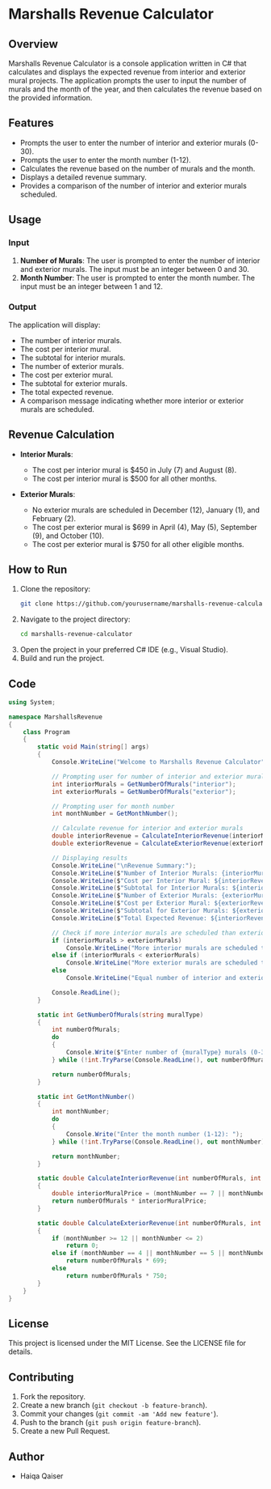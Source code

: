 # Marshalls Revenue Calculator

## Overview

Marshalls Revenue Calculator is a console application written in C# that calculates and displays the expected revenue from interior and exterior mural projects. The application prompts the user to input the number of murals and the month of the year, and then calculates the revenue based on the provided information.

## Features

- Prompts the user to enter the number of interior and exterior murals (0-30).
- Prompts the user to enter the month number (1-12).
- Calculates the revenue based on the number of murals and the month.
- Displays a detailed revenue summary.
- Provides a comparison of the number of interior and exterior murals scheduled.

## Usage

### Input

1. **Number of Murals**: The user is prompted to enter the number of interior and exterior murals. The input must be an integer between 0 and 30.
2. **Month Number**: The user is prompted to enter the month number. The input must be an integer between 1 and 12.

### Output

The application will display:
- The number of interior murals.
- The cost per interior mural.
- The subtotal for interior murals.
- The number of exterior murals.
- The cost per exterior mural.
- The subtotal for exterior murals.
- The total expected revenue.
- A comparison message indicating whether more interior or exterior murals are scheduled.

## Revenue Calculation

- **Interior Murals**:
  - The cost per interior mural is $450 in July (7) and August (8).
  - The cost per interior mural is $500 for all other months.

- **Exterior Murals**:
  - No exterior murals are scheduled in December (12), January (1), and February (2).
  - The cost per exterior mural is $699 in April (4), May (5), September (9), and October (10).
  - The cost per exterior mural is $750 for all other eligible months.

## How to Run

1. Clone the repository:
   ```bash
   git clone https://github.com/yourusername/marshalls-revenue-calculator.git
   ```
2. Navigate to the project directory:
   ```bash
   cd marshalls-revenue-calculator
   ```
3. Open the project in your preferred C# IDE (e.g., Visual Studio).
4. Build and run the project.

## Code

```csharp
using System;

namespace MarshallsRevenue
{
    class Program
    {
        static void Main(string[] args)
        {
            Console.WriteLine("Welcome to Marshalls Revenue Calculator");

            // Prompting user for number of interior and exterior murals
            int interiorMurals = GetNumberOfMurals("interior");
            int exteriorMurals = GetNumberOfMurals("exterior");

            // Prompting user for month number
            int monthNumber = GetMonthNumber();

            // Calculate revenue for interior and exterior murals
            double interiorRevenue = CalculateInteriorRevenue(interiorMurals, monthNumber);
            double exteriorRevenue = CalculateExteriorRevenue(exteriorMurals, monthNumber);

            // Displaying results
            Console.WriteLine("\nRevenue Summary:");
            Console.WriteLine($"Number of Interior Murals: {interiorMurals}");
            Console.WriteLine($"Cost per Interior Mural: ${interiorRevenue / interiorMurals}");
            Console.WriteLine($"Subtotal for Interior Murals: ${interiorRevenue}");
            Console.WriteLine($"Number of Exterior Murals: {exteriorMurals}");
            Console.WriteLine($"Cost per Exterior Mural: ${exteriorRevenue / exteriorMurals}");
            Console.WriteLine($"Subtotal for Exterior Murals: ${exteriorRevenue}");
            Console.WriteLine($"Total Expected Revenue: ${interiorRevenue + exteriorRevenue}");

            // Check if more interior murals are scheduled than exterior ones
            if (interiorMurals > exteriorMurals)
                Console.WriteLine("More interior murals are scheduled than exterior ones.");
            else if (interiorMurals < exteriorMurals)
                Console.WriteLine("More exterior murals are scheduled than interior ones.");
            else
                Console.WriteLine("Equal number of interior and exterior murals are scheduled.");

            Console.ReadLine();
        }

        static int GetNumberOfMurals(string muralType)
        {
            int numberOfMurals;
            do
            {
                Console.Write($"Enter number of {muralType} murals (0-30): ");
            } while (!int.TryParse(Console.ReadLine(), out numberOfMurals) || numberOfMurals < 0 || numberOfMurals > 30);

            return numberOfMurals;
        }

        static int GetMonthNumber()
        {
            int monthNumber;
            do
            {
                Console.Write("Enter the month number (1-12): ");
            } while (!int.TryParse(Console.ReadLine(), out monthNumber) || monthNumber < 1 || monthNumber > 12);

            return monthNumber;
        }

        static double CalculateInteriorRevenue(int numberOfMurals, int monthNumber)
        {
            double interiorMuralPrice = (monthNumber == 7 || monthNumber == 8) ? 450 : 500;
            return numberOfMurals * interiorMuralPrice;
        }

        static double CalculateExteriorRevenue(int numberOfMurals, int monthNumber)
        {
            if (monthNumber >= 12 || monthNumber <= 2)
                return 0;
            else if (monthNumber == 4 || monthNumber == 5 || monthNumber == 9 || monthNumber == 10)
                return numberOfMurals * 699;
            else
                return numberOfMurals * 750;
        }
    }
}
```

## License

This project is licensed under the MIT License. See the LICENSE file for details.

## Contributing

1. Fork the repository.
2. Create a new branch (`git checkout -b feature-branch`).
3. Commit your changes (`git commit -am 'Add new feature'`).
4. Push to the branch (`git push origin feature-branch`).
5. Create a new Pull Request.

## Author

- Haiqa Qaiser 

